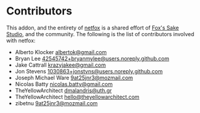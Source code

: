 
# Contributors

This addon, and the entirety of [netfox] is a shared effort of [Fox's Sake
Studio], and the community. The following is the list of contributors involved
with netfox:

* Alberto Klocker <albertok@gmail.com>
* Bryan Lee <42545742+bryanmylee@users.noreply.github.com>
* Jake Cattrall <krazyjakee@gmail.com>
* Jon Stevens <1030863+jonstvns@users.noreply.github.com>
* Joseph Michael Ware <9at25jnr3@mozmail.com>
* Nicolas Batty <nicolas.batty@gmail.com>
* TheYellowArchitect <dmalandris@uth.gr>
* TheYellowArchitect <hello@theyellowarchitect.com>
* zibetnu <9at25jnr3@mozmail.com>

[netfox]: https://github.com/foxssake/netfox
[Fox's Sake Studio]: https://github.com/foxssake/

